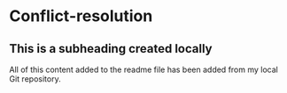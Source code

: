 # Conflict-resolution

## This is a subheading created locally

All of this content added to the readme file has been added from my local Git repository.
